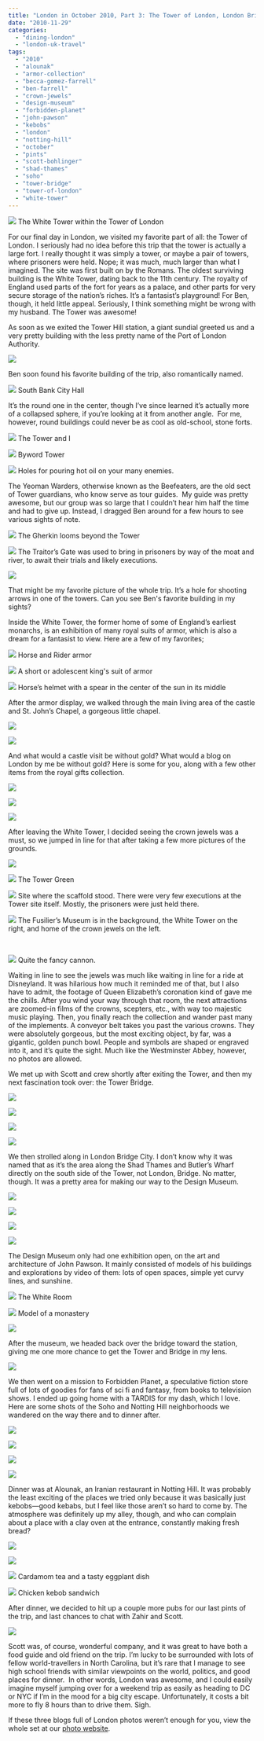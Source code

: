 ```yaml
---
title: "London in October 2010, Part 3: The Tower of London, London Bridge City, Soho, and Notting Hill"
date: "2010-11-29"
categories:
  - "dining-london"
  - "london-uk-travel"
tags:
  - "2010"
  - "alounak"
  - "armor-collection"
  - "becca-gomez-farrell"
  - "ben-farrell"
  - "crown-jewels"
  - "design-museum"
  - "forbidden-planet"
  - "john-pawson"
  - "kebobs"
  - "london"
  - "notting-hill"
  - "october"
  - "pints"
  - "scott-bohlinger"
  - "shad-thames"
  - "soho"
  - "tower-bridge"
  - "tower-of-london"
  - "white-tower"
---
```





<div class="caption">

![](http://s3.amazonaws.com/thegourmez-wpmedia/2010/11/london382.jpg) The White Tower within the Tower of London</div>


For our final day in London, we visited my favorite part of all: the Tower of London. I seriously had no idea before this trip that the tower is actually a large fort. I really thought it was simply a tower, or maybe a pair of towers, where prisoners were held. Nope; it was much, much larger than what I imagined. The site was first built on by the Romans. The oldest surviving building is the White Tower, dating back to the 11th century. The royalty of England used parts of the fort for years as a palace, and other parts for very secure storage of the nation’s riches. It’s a fantasist’s playground! For Ben, though, it held little appeal. Seriously, I think something might be wrong with my husband. The Tower was awesome!

As soon as we exited the Tower Hill station, a giant sundial greeted us and a very pretty building with the less pretty name of the Port of London Authority.

![](http://s3.amazonaws.com/thegourmez-wpmedia/2010/11/london307.jpg)

Ben soon found his favorite building of the trip, also romantically named.




<div class="caption">

![](http://s3.amazonaws.com/thegourmez-wpmedia/2010/11/london308.jpg) South Bank City Hall</div>


It’s the round one in the center, though I’ve since learned it’s actually more of a collapsed sphere, if you’re looking at it from another angle.  For me, however, round buildings could never be as cool as old-school, stone forts.




<div class="caption">

![](http://s3.amazonaws.com/thegourmez-wpmedia/2010/11/london310.jpg) The Tower and I</div>





<div class="caption">

![](http://s3.amazonaws.com/thegourmez-wpmedia/2010/11/london319.jpg) Byword Tower</div>





<div class="caption">

![](http://s3.amazonaws.com/thegourmez-wpmedia/2010/11/london326.jpg) Holes for pouring hot oil on your many enemies.</div>


The Yeoman Warders, otherwise known as the Beefeaters, are the old sect of Tower guardians, who know serve as tour guides.  My guide was pretty awesome, but our group was so large that I couldn’t hear him half the time and had to give up. Instead, I dragged Ben around for a few hours to see various sights of note.




<div class="caption">

![](http://s3.amazonaws.com/thegourmez-wpmedia/2010/11/london323.jpg) The Gherkin looms beyond the Tower</div>





<div class="caption">

![](http://s3.amazonaws.com/thegourmez-wpmedia/2010/11/london334.jpg) The Traitor’s Gate was used to bring in prisoners by way of the moat and river, to await their trials and likely executions.</div>


![](http://s3.amazonaws.com/thegourmez-wpmedia/2010/11/london336.jpg)

That might be my favorite picture of the whole trip. It’s a hole for shooting arrows in one of the towers. Can you see Ben's favorite building in my sights?

Inside the White Tower, the former home of some of England’s earliest monarchs, is an exhibition of many royal suits of armor, which is also a dream for a fantasist to view. Here are a few of my favorites;




<div class="caption">

![](http://s3.amazonaws.com/thegourmez-wpmedia/2010/11/london341.jpg) Horse and Rider armor</div>





<div class="caption">

![](http://s3.amazonaws.com/thegourmez-wpmedia/2010/11/london345.jpg) A short or adolescent king's suit of armor</div>





<div class="caption">

![](http://s3.amazonaws.com/thegourmez-wpmedia/2010/11/london346.jpg) Horse’s helmet with a spear in the center of the sun in its middle</div>


After the armor display, we walked through the main living area of the castle and St. John’s Chapel, a gorgeous little chapel.

![](http://s3.amazonaws.com/thegourmez-wpmedia/2010/11/london353.jpg)

![](http://s3.amazonaws.com/thegourmez-wpmedia/2010/11/london354.jpg)

And what would a castle visit be without gold? What would a blog on London by me be without gold? Here is some for you, along with a few other items from the royal gifts collection.

![](http://s3.amazonaws.com/thegourmez-wpmedia/2010/11/london355.jpg)

![](http://s3.amazonaws.com/thegourmez-wpmedia/2010/11/london357.jpg)

![](http://s3.amazonaws.com/thegourmez-wpmedia/2010/11/london366.jpg)

After leaving the White Tower, I decided seeing the crown jewels was a must, so we jumped in line for that after taking a few more pictures of the grounds.

![](http://s3.amazonaws.com/thegourmez-wpmedia/2010/11/london368.jpg)




<div class="caption">

![](http://s3.amazonaws.com/thegourmez-wpmedia/2010/11/london371.jpg) The Tower Green</div>





<div class="caption">

![](http://s3.amazonaws.com/thegourmez-wpmedia/2010/11/london373.jpg) Site where the scaffold stood. There were very few executions at the Tower site itself. Mostly, the prisoners were just held there.</div>





<div class="caption">

![](http://s3.amazonaws.com/thegourmez-wpmedia/2010/11/london375.jpg) The Fusilier’s Museum is in the background, the White Tower on the right, and home of the crown jewels on the left.</div>


 




<div class="caption">

![](http://s3.amazonaws.com/thegourmez-wpmedia/2010/11/london380.jpg) Quite the fancy cannon.</div>


Waiting in line to see the jewels was much like waiting in line for a ride at Disneyland. It was hilarious how much it reminded me of that, but I also have to admit, the footage of Queen Elizabeth’s coronation kind of gave me the chills. After you wind your way through that room, the next attractions are zoomed-in films of the crowns, scepters, etc., with way too majestic music playing. Then, you finally reach the collection and wander past many of the implements. A conveyor belt takes you past the various crowns. They were absolutely gorgeous, but the most exciting object, by far, was a gigantic, golden punch bowl. People and symbols are shaped or engraved into it, and it’s quite the sight. Much like the Westminster Abbey, however, no photos are allowed.

We met up with Scott and crew shortly after exiting the Tower, and then my next fascination took over: the Tower Bridge.

![](http://s3.amazonaws.com/thegourmez-wpmedia/2010/11/london391.jpg)

![](http://s3.amazonaws.com/thegourmez-wpmedia/2010/11/london399.jpg)

![](http://s3.amazonaws.com/thegourmez-wpmedia/2010/11/london403.jpg)

![](http://s3.amazonaws.com/thegourmez-wpmedia/2010/11/london405.jpg)

We then strolled along in London Bridge City. I don’t know why it was named that as it’s the area along the Shad Thames and Butler’s Wharf directly on the south side of the Tower, not London, Bridge. No matter, though. It was a pretty area for making our way to the Design Museum.

![](http://s3.amazonaws.com/thegourmez-wpmedia/2010/11/london409.jpg)

![](http://s3.amazonaws.com/thegourmez-wpmedia/2010/11/london410.jpg)

![](http://s3.amazonaws.com/thegourmez-wpmedia/2010/11/london425.jpg)

![](http://s3.amazonaws.com/thegourmez-wpmedia/2010/11/london427.jpg)

The Design Museum only had one exhibition open, on the art and architecture of John Pawson. It mainly consisted of models of his buildings and explorations by video of them: lots of open spaces, simple yet curvy lines, and sunshine.




<div class="caption">

![](http://s3.amazonaws.com/thegourmez-wpmedia/2010/11/london411.jpg) The White Room</div>





<div class="caption">

![](http://s3.amazonaws.com/thegourmez-wpmedia/2010/11/london417.jpg) Model of a monastery</div>


![](http://s3.amazonaws.com/thegourmez-wpmedia/2010/11/london412.jpg)

After the museum, we headed back over the bridge toward the station, giving me one more chance to get the Tower and Bridge in my lens.

![](http://s3.amazonaws.com/thegourmez-wpmedia/2010/11/london430.jpg)

We then went on a mission to Forbidden Planet, a speculative fiction store full of lots of goodies for fans of sci fi and fantasy, from books to television shows. I ended up going home with a TARDIS for my dash, which I love. Here are some shots of the Soho and Notting Hill neighborhoods we wandered on the way there and to dinner after.

![](http://s3.amazonaws.com/thegourmez-wpmedia/2010/11/london432.jpg)

![](http://s3.amazonaws.com/thegourmez-wpmedia/2010/11/london433.jpg)

![](http://s3.amazonaws.com/thegourmez-wpmedia/2010/11/london438.jpg)

![](http://s3.amazonaws.com/thegourmez-wpmedia/2010/11/london440.jpg)

Dinner was at Alounak, an Iranian restaurant in Notting Hill. It was probably the least exciting of the places we tried only because it was basically just kebobs—good kebabs, but I feel like those aren’t so hard to come by. The atmosphere was definitely up my alley, though, and who can complain about a place with a clay oven at the entrance, constantly making fresh bread?

![](http://s3.amazonaws.com/thegourmez-wpmedia/2010/11/london441.jpg)

![](http://s3.amazonaws.com/thegourmez-wpmedia/2010/11/london442.jpg)




<div class="caption">

![](http://www.blastanova.com/photoalbum/Adventures/London%20Oct%202010/london447.JPG) Cardamom tea and a tasty eggplant dish</div>





<div class="caption">

![](http://www.blastanova.com/photoalbum/Adventures/London%20Oct%202010/london449.JPG) Chicken kebob sandwich</div>


After dinner, we decided to hit up a couple more pubs for our last pints of the trip, and last chances to chat with Zahir and Scott.

![](http://www.blastanova.com/photoalbum/Adventures/London%20Oct%202010/london451.JPG)

Scott was, of course, wonderful company, and it was great to have both a food guide and old friend on the trip. I’m lucky to be surrounded with lots of fellow world-travellers in North Carolina, but it’s rare that I manage to see high school friends with similar viewpoints on the world, politics, and good places for dinner.  In other words, London was awesome, and I could easily imagine myself jumping over for a weekend trip as easily as heading to DC or NYC if I’m in the mood for a big city escape. Unfortunately, it costs a bit more to fly 8 hours than to drive them. Sigh.

If these three blogs full of London photos weren’t enough for you, view the whole set at our [photo website](http://www.blastanova.com/photoalbum/index.html?path=Adventures/London%20Oct%202010).
